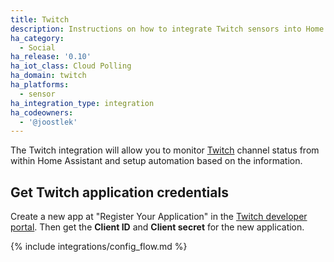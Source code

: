 ```yaml
---
title: Twitch
description: Instructions on how to integrate Twitch sensors into Home Assistant.
ha_category:
  - Social
ha_release: '0.10'
ha_iot_class: Cloud Polling
ha_domain: twitch
ha_platforms:
  - sensor
ha_integration_type: integration
ha_codeowners:
  - '@joostlek'
---
```


The Twitch integration will allow you to monitor [Twitch](https://www.twitch.tv/) channel status from within Home Assistant and setup automation based on the information.

## Get Twitch application credentials

Create a new app at "Register Your Application" in the [Twitch developer portal](https://dev.twitch.tv/console/apps). Then get the __Client ID__ and __Client secret__ for the new application.

{% include integrations/config_flow.md %}
